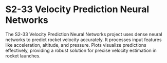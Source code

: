# S2-33 Velocity Prediction Neural Networks
 The S2-33 Velocity Prediction Neural Networks project uses dense neural networks to predict rocket velocity accurately. It processes input features like acceleration, altitude, and pressure. Plots visualize predictions effectively, providing a robust solution for precise velocity estimation in rocket launches.
